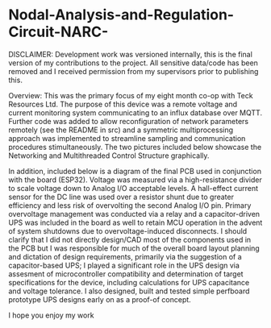 # Nodal-Analysis-and-Regulation-Circuit-NARC-

DISCLAIMER: Development work was versioned internally, this is the final version of my contributions to the project. All sensitive data/code has been removed and I 
received permission from my supervisors prior to publishing this.

Overview: This was the primary focus of my eight month co-op with Teck Resources Ltd. The purpose of this device was a remote voltage and current monitoring system 
communicating to an influx database over MQTT. Further code was added to allow reconfiguration of network parameters remotely (see the README in src) and a symmetric multiprocessing approach was implemented to streamline sampling and communication procedures stimultaneously. The two pictures included below showcase the Networking and Multithreaded Control Structure graphically.

In addition, included below is a diagram of the final PCB used in conjunction with the board (ESP32). Voltage was measured via a high-resistance divider to scale voltage down to Analog I/O acceptable levels. A hall-effect current sensor for the DC line was used over a resistor shunt due to greater efficiency and less risk of overvolting the second Analog I/O pin. Primary overvoltage management was conducted via a relay and a capacitor-driven UPS was included in the board as well to retain MCU operation in the advent of system shutdowns due to overvoltage-induced disconnects. I should clarify that I did not directly design/CAD most of the components used in the PCB but I was responsible for much of the overall board layout planning and dictation of design requirements, primarily via the suggestion of a capacitor-based UPS; I played a significant role in the UPS design via assesment of microcontroller compatibility and determination of target specifications for the device, including calculations for UPS capacitance and voltage tolerance. I also designed, built and tested simple perfboard prototype UPS designs early on as a proof-of concept.

I hope you enjoy my work
